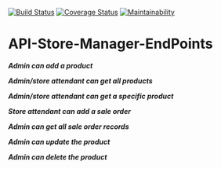 [![Build Status](https://travis-ci.org/RachealN/API-Store-Manager-EndPoints.svg?branch=develop)](https://travis-ci.org/RachealN/API-Store-Manager-EndPoints)
[![Coverage Status](https://coveralls.io/repos/github/RachealN/API-Store-Manager-EndPoints/badge.svg?branch=ft-API-endpoint-store-manager)](https://coveralls.io/github/RachealN/API-Store-Manager-EndPoints?branch=ft-API-endpoint-store-manager)
[![Maintainability](https://api.codeclimate.com/v1/badges/0ac41a5a5c76fbb23519/maintainability)](https://codeclimate.com/github/RachealN/API-Store-Manager-EndPoints/maintainability)
# API-Store-Manager-EndPoints
***Admin can add a product***

***Admin/store attendant can get all products***

***Admin/store attendant can get a specific product***

***Store attendant can add a sale order***

***Admin can get all sale order records***

***Admin can update the product***

***Admin can delete the product***



